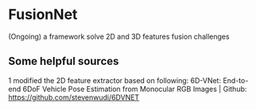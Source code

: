 # FusionNet
(Ongoing) a framework solve 2D and 3D features fusion challenges
## Some helpful sources
1 modified the 2D feature extractor based on following:
6D-VNet: End-to-end 6DoF Vehicle Pose Estimation from Monocular RGB Images | Github: https://github.com/stevenwudi/6DVNET
